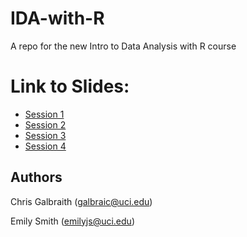 # IDA-with-R
A repo for the new Intro to Data Analysis with R course

# Link to Slides:
* [Session 1](http://ucidatascienceinitiative.github.io//IDA-with-R/IDA-with-R_Session_1.html)
* [Session 2](http://ucidatascienceinitiative.github.io//IDA-with-R/IDA-with-R_Session_2.html)
* [Session 3](http://ucidatascienceinitiative.github.io//IDA-with-R/IDA-with-R_Session_3.html)
* [Session 4](http://ucidatascienceinitiative.github.io//IDA-with-R/IDA-with-R_Session_4.html)

## Authors
Chris Galbraith (<galbraic@uci.edu>)

Emily Smith (<emilyjs@uci.edu>)
